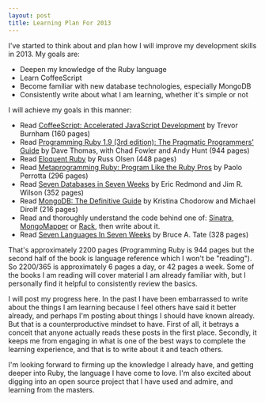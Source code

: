 ```yaml
---
layout: post
title: Learning Plan For 2013
---
```

<p>I've started to think about and plan how I will improve my development skills in 2013. My goals are:</p>
<ul>
 <li>Deepen my knowledge of the Ruby language</li>
 <li>Learn CoffeeScript</li>
 <li>Become familiar with new database technologies, especially MongoDB</li>
 <li>Consistently write about what I am learning, whether it's simple or not</li>
</ul>

<p>I will achieve my goals in this manner:</p>
<ul>
  <li>Read <a href="http://pragprog.com/book/tbcoffee/coffeescript">CoffeeScript: Accelerated JavaScript Development</a> by Trevor Burnham (160 pages)</li>
  <li>Read <a href="http://pragprog.com/book/ruby3/programming-ruby-1-9">Programming Ruby 1.9 (3rd edition): The Pragmatic Programmers' Guide</a> by Dave Thomas, with Chad Fowler and Andy Hunt (944 pages)</li>
  <li>Read <a href="http://www.amazon.com/Eloquent-Ruby-Addison-Wesley-Professional/dp/0321584104">Eloquent Ruby</a> by Russ Olsen (448 pages)</li>
  <li>Read <a href="http://pragprog.com/book/ppmetr/metaprogramming-ruby">Metaprogramming Ruby: Program Like the Ruby Pros</a> by Paolo Perrotta (296 pages)</li>
  <li>Read <a href="http://pragprog.com/book/rwdata/seven-databases-in-seven-weeks">Seven Databases in Seven Weeks</a> by Eric Redmond and Jim R. Wilson (352 pages)</li>
  <li>Read <a href="http://www.amazon.com/MongoDB-Definitive-Guide-Kristina-Chodorow/dp/1449381561/">MongoDB: The Definitive Guide</a> by Kristina Chodorow and Michael Dirolf (216 pages)</li>
  <li>Read and thoroughly understand the code behind one of: <a href="http://www.sinatrarb.com/">Sinatra</a>, <a href="http://mongomapper.com/">MongoMapper</a> or <a href="http://rack.github.com/">Rack</a>, then write about it.</li>
  <li>Read <a href="http://pragprog.com/book/btlang/seven-languages-in-seven-weeks">Seven Languages In Seven Weeks</a> by Bruce A. Tate (328 pages)</li>
</ul>

<p>That's approximately 2200 pages (Programming Ruby is 944 pages but the second half of the book is language reference which I won't be "reading").  So 2200/365 is approximately 6 pages a day, or 42 pages a week.  Some of the books I am reading will cover material I am already familiar with, but I personally find it helpful to consistently review the basics.</p>

<p>I will post my progress here.  In the past I have been embarrassed to write about the things I am learning because I feel others have said it better already, and perhaps I'm posting about things I should have known already.  But that is a counterproductive mindset to have.  First of all, it betrays a conceit that anyone actually reads these posts in the first place.  Secondly, it keeps me from engaging in what is one of the best ways to complete the learning experience, and that is to write about it and teach others.</p>

<p>I'm looking forward to firming up the knowledge I already have, and getting deeper into Ruby, the language I have come to love.  I'm also excited about digging into an open source project that I have used and admire, and learning from the masters.</p>